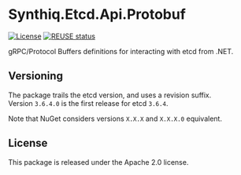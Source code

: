 # Synthiq.Etcd.Api.Protobuf

[![License](https://img.shields.io/badge/License-Apache_2.0-blue.svg)](https://opensource.org/licenses/Apache-2.0)
[![REUSE status](https://api.reuse.software/badge/github.com/synthiq-europe/etcd)](https://api.reuse.software/info/github.com/synthiq-europe/etcd)

gRPC/Protocol Buffers definitions for interacting with etcd from .NET.

## Versioning

The package trails the etcd version, and uses a revision suffix. \
Version `3.6.4.0` is the first release for etcd `3.6.4`.

Note that NuGet considers versions `X.X.X` and `X.X.X.0` equivalent.

## License

This package is released under the Apache 2.0 license.
